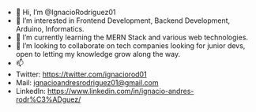 - 👋 Hi, I’m @IgnacioRodriguez01
- 👀 I’m interested in Frontend Development, Backend Development, Arduino, Informatics.
- 🌱 I’m currently learning the MERN Stack and various web technologies.
- 💞️ I’m looking to collaborate on tech companies looking for junior devs, open to letting my knowledge grow along the way.
- 📫 
- Twitter: https://twitter.com/ignaciorod01
- Mail: ignacioandresrodriguez01@gmail.com
- LinkedIn: https://www.linkedin.com/in/ignacio-andres-rodr%C3%ADguez/

<!---
IgnacioRodriguez01/IgnacioRodriguez01 is a ✨ special ✨ repository because its `README.md` (this file) appears on your GitHub profile.
You can click the Preview link to take a look at your changes.
--->
